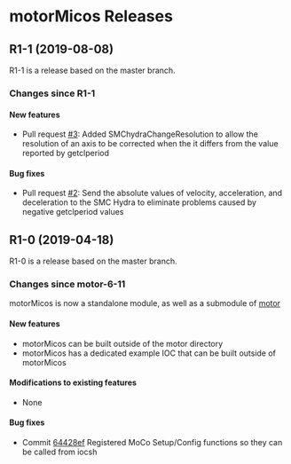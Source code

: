 # motorMicos Releases

## __R1-1 (2019-08-08)__
R1-1 is a release based on the master branch.  

### Changes since R1-1

#### New features
* Pull request [#3](https://github.com/epics-motor/motorMicos/pull/3): Added SMChydraChangeResolution to allow the resolution of an axis to be corrected when the it differs from the value reported by getclperiod

#### Bug fixes
* Pull request [#2](https://github.com/epics-motor/motorMicos/pull/2): Send the absolute values of velocity, acceleration, and deceleration to the SMC Hydra to eliminate problems caused by negative getclperiod values

## __R1-0 (2019-04-18)__
R1-0 is a release based on the master branch.  

### Changes since motor-6-11

motorMicos is now a standalone module, as well as a submodule of [motor](https://github.com/epics-modules/motor)

#### New features
* motorMicos can be built outside of the motor directory
* motorMicos has a dedicated example IOC that can be built outside of motorMicos

#### Modifications to existing features
* None

#### Bug fixes
* Commit [64428ef](https://github.com/epics-motor/motorMicos/commit/64428efa4b2d5e202fa0d5d019e4730997e5d0ff) Registered MoCo Setup/Config functions so they can be called from iocsh
